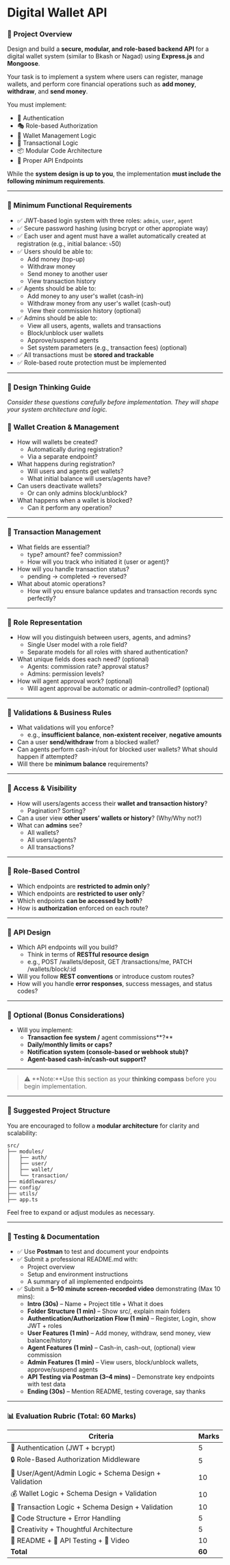 # Digital Wallet API

### **🎯 Project Overview**

Design and build a **secure, modular, and role-based backend API** for a digital wallet system (similar to Bkash or Nagad) using **Express.js** and **Mongoose**.

Your task is to implement a system where users can register, manage wallets, and perform core financial operations such as **add money**, **withdraw**, and **send money**.

You must implement:

- 🔐 Authentication
- 🎭 Role-based Authorization
- 🏦 Wallet Management Logic
- 🧱 Transactional Logic
- 📦 Modular Code Architecture
- 🔁 Proper API Endpoints

While the **system design is up to you**, the implementation **must include the following minimum requirements**.

---

### **📌 Minimum Functional Requirements**

- ✅ JWT-based login system with three roles: `admin`, `user`, `agent`
- ✅ Secure password hashing (using bcrypt or other appropiate way)
- ✅ Each user and agent must have a wallet automatically created at registration (e.g., initial balance: ৳50)
- ✅ Users should be able to:
    - Add money (top-up)
    - Withdraw money
    - Send money to another user
    - View transaction history
- ✅ Agents should be able to:
    - Add money to any user's wallet (cash-in)
    - Withdraw money from any user's wallet (cash-out)
    - View their commission history (optional)
- ✅ Admins should be able to:
    - View all users, agents, wallets and transactions
    - Block/unblock user wallets
    - Approve/suspend agents
    - Set system parameters (e.g., transaction fees) (optional)
- ✅ All transactions must be **stored and trackable**
- ✅ Role-based route protection must be implemented

---

### **🧠 Design Thinking Guide**

*Consider these questions carefully before implementation. They will shape your system architecture and logic.*

### **🏦 Wallet Creation & Management**

- How will wallets be created?
    - Automatically during registration?
    - Via a separate endpoint?
- What happens during registration?
    - Will users and agents get wallets?
    - What initial balance will users/agents have?
- Can users deactivate wallets?
    - Or can only admins block/unblock?
- What happens when a wallet is blocked?
    - Can it perform any operation?

---

### **🔁 Transaction Management**

- What fields are essential?
    - type? amount? fee? commission?
    - How will you track who initiated it (user or agent)?
- How will you handle transaction status?
    - pending → completed → reversed?
- What about atomic operations?
    - How will you ensure balance updates and transaction records sync perfectly?

---

### **👥 Role Representation**

- How will you distinguish between users, agents, and admins?
    - Single User model with a role field?
    - Separate models for all roles with shared authentication?
- What unique fields does each need? (optional)
    - Agents: commission rate? approval status?
    - Admins: permission levels?
- How will agent approval work? (optional)
    - Will agent approval be automatic or admin-controlled? (optional)

---

### **🫆 Validations & Business Rules**

- What validations will you enforce?
    - e.g., **insufficient balance**, **non-existent receiver**, **negative amounts**
- Can a user **send/withdraw** from a blocked wallet?
- Can agents perform cash-in/out for blocked user wallets? What should happen if attempted?
- Will there be **minimum balance** requirements?

---

### **📜 Access & Visibility**

- How will users/agents access their **wallet and transaction history**?
    - Pagination? Sorting?
- Can a user view **other users’ wallets or history**? (Why/Why not?)
- What can **admins** see?
    - All wallets?
    - All users/agents?
    - All transactions?

---

### **🔐 Role-Based Control**

- Which endpoints are **restricted to admin only**?
- Which endpoints are **restricted to user only**?
- Which endpoints **can be accessed by both**?
- How is **authorization** enforced on each route?

---

### **🧩 API Design**

- Which API endpoints will you build?
    - Think in terms of **RESTful resource design**
    - e.g., POST /wallets/deposit, GET /transactions/me, PATCH /wallets/block/:id
- Will you follow **REST conventions** or introduce custom routes?
- How will you handle **error responses**, success messages, and status codes?

---

### **🧠 Optional (Bonus Considerations)**

- Will you implement:
    - **Transaction fee system /** agent commissions**?**
    - **Daily/monthly limits or caps?**
    - **Notification system (console-based or webhook stub)?**
    - **Agent-based cash-in/cash-out support?**

---

> ⚠️ **Note:**Use this section as your **thinking compass** before you begin implementation.
> 

---

### **📁 Suggested Project Structure**

You are encouraged to follow a **modular architecture** for clarity and scalability:

```
src/
├── modules/
│   ├── auth/
│   ├── user/
│   ├── wallet/
│   └── transaction/
├── middlewares/
├── config/
├── utils/
├── app.ts
```

Feel free to expand or adjust modules as necessary.

---

### **🧪 Testing & Documentation**

- ✅ Use **Postman** to test and document your endpoints
- ✅ Submit a professional README.md with:
    - Project overview
    - Setup and environment instructions
    - A summary of all implemented endpoints
- ✅ Submit a **5–10 minute screen-recorded video** demonstrating (Max 10 mins):
    - **Intro (30s)** – Name + Project title + What it does
    - **Folder Structure (1 min)** – Show src/, explain main folders
    - **Authentication/Authorization Flow (1 min)** – Register, Login, show JWT + roles
    - **User Features (1 min)** – Add money, withdraw, send money, view balance/history
    - **Agent Features (1 min)** – Cash-in, cash-out, (optional) view commission
    - **Admin Features (1 min)** – View users, block/unblock wallets, approve/suspend agents
    - **API Testing via Postman (3–4 mins)** – Demonstrate key endpoints with test data
    - **Ending (30s)** – Mention README, testing coverage, say thanks

---

### **📊 Evaluation Rubric (Total: 60 Marks)**

| **Criteria** | **Marks** |
| --- | --- |
| 🔐 Authentication (JWT + bcrypt) | 5 |
| 🔒 Role-Based Authorization Middleware | 5 |
| 👤 User/Agent/Admin Logic + Schema Design + Validation   | 10 |
| 💰 Wallet Logic + Schema Design + Validation | 10 |
| 🔁 Transaction Logic + Schema Design + Validation | 10 |
| 🧱 Code Structure + Error Handling | 5 |
| 🧠 Creativity + Thoughtful Architecture | 5 |
| 📄 README + 🔁 API Testing + 🎥 Video | 10 |
| **Total** | **60** |
